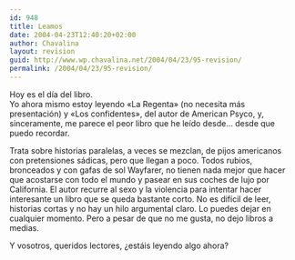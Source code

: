 ```yaml
---
id: 948
title: Leamos
date: 2004-04-23T12:40:20+02:00
author: Chavalina
layout: revision
guid: http://www.wp.chavalina.net/2004/04/23/95-revision/
permalink: /2004/04/23/95-revision/
---
```

Hoy es el d&iacute;a del libro.  
Yo ahora mismo estoy leyendo «La Regenta» (no necesita más presentaci&oacute;n) y «Los confidentes», del autor de American Psyco, y, sinceramente, me parece el peor libro que he le&iacute;do desde… desde que puedo recordar. 

Trata sobre historias paralelas, a veces se mezclan, de pijos americanos con pretensiones sádicas, pero que llegan a poco. Todos rubios, bronceados y con gafas de sol Wayfarer, no tienen nada mejor que hacer que acostarse con todo el mundo y pasear en sus coches de lujo por California. El autor recurre al sexo y la violencia para intentar hacer interesante un libro que se queda bastante corto. No es dif&iacute;cil de leer, historias cortas y no hay un hilo argumental claro. Lo puedes dejar en cualquier momento. Pero a pesar de que no me gusta, no dejo libros a medias.

Y vosotros, queridos lectores, &iquest;estáis leyendo algo ahora?